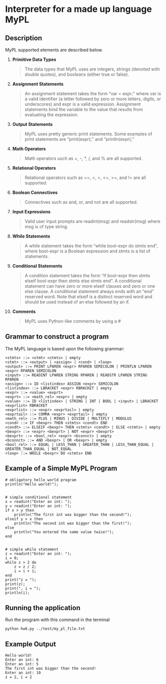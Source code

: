 # Interpreter for a made up language MyPL

## Description
MyPL supported elements are described below.

1. **Primitive Data Types**   
    > The data types that MyPL uses are integers, strings (denoted with double quotes), and booleans (either true or false).

2. **Assignment Statements**   
    > An assignment statement takes the form “var = expr;” where var is a valid identifier (a letter followed by zero or more letters, digits, or underscores) and expr is a valid expression. Assignment statements bind the variable to the value that results from evaluating the expression.

3. **Output Statements**   
    > MyPL uses pretty generic print statements. Some examples of print statements are “print(expr);” and “println(expr);”

4. **Math Operators**
    > Math operators usch as +, -, \*, /, and % are all supported.

5. **Relational Operators**
    > Relational operators such as ==, <, >, <=, >=, and != are all supported.

6. **Boolean Connectives**
    > Connectives such as and, or, and not are all supported.

7. **Input Expressions**
    > Valid user input prompts are readint(msg) and readstr(msg) where msg is of type string.

8. **While Statements**
    > A while statement takes the form “while bool-expr do stmts end”, where bool-expr is a Boolean expression and stmts is a list of statements.

9. **Conditional Statements**
    > A condition statement takes the form “if bool-expr then stmts elseif bool-expr then stmts else stmts end”. A conditional statement can have zero or more elseif clauses and zero or one else clause. A conditional statement always ends with an “end” reserved word. Note that elseif is a distinct reserved word and should be used instead of an else followed by an if.

10. **Comments**
    > MyPL uses Python-like comments by using a #

## Grammar to construct a program
The MyPL language is based upon the following grammar:
```
<stmts> ::= <stmt> <stmts> | empty
<stmt> ::= <output> | <assign> | <cond> | <loop>
<output> ::= PRINT LPAREN <expr> RPAREN SEMICOLON | PRINTLN LPAREN <expr> RPAREN SEMICOLON
<input> ::= READINT LPAREN STRING RPAREN | READSTR LPAREN STRING RPAREN
<assign> ::= ID <listindex> ASSIGN <expr> SEMICOLON
<listindex> ::= LBRACKET <expr> RBRACKET | empty
<expr> ::= <value> <exprt>
<exprt> ::= <math_rel> <expr> | empty
<value> ::= ID <listindex> | STRING | INT | BOOL | <input> | LBRACKET <exprlist> RBRACKET
<exprlist> ::= <expr> <exprtail> | empty
<exprtail> ::= COMMA <expr> <exprtail> | empty
<math_rel> ::= PLUS | MINUS | DIVIDE | MULTIPLY | MODULUS
<cond> ::= IF <bexpr> THEN <stmts> <condt> END
<condt> ::= ELSEIF <bexpr> THEN <stmts> <condt> | ELSE <stmts> | empty
<bexpr> ::= <expr> <bexprt> | NOT <expr> <bexprt>
<bexprt> ::= <bool_rel> <expr> <bconnct> | empty
<bconnct> ::= AND <bexpr> | OR <bexpr> | empty
<bool_rel> ::= EQUAL | LESS_THAN | GREATER_THAN | LESS_THAN_EQUAL | GREATER_THAN_EQUAL | NOT_EQUAL
<loop> ::= WHILE <bexpr> DO <stmts> END
```
## Example of a Simple MyPL Program
```
# obligatory hello world program
println("Hello world!");


# simple conditional statement
x = readint("Enter an int: ");
y = readint("Enter an int: ");
if x > y then
    println("The first int was bigger than the second!");
elseif y > x then
    println("The second int was bigger than the first!");
else
    println("You entered the same value twice!");
end


# simple while statement
z = readint("Enter an int: ");
i = 0;
while z > 2 do
    z = z / 2;
    i = i + 1;
end
print("z = ");
print(z);
print(", i = ");
println(i);
```

## Running the application
Run the program with this command in the terminal
```
python hw6.py ../test/my_pl_file.txt
```

## Example Output
```
Hello world!
Enter an int: 6
Enter an int: 5
The first int was bigger than the second!
Enter an int: 10
z = 2, i = 2
```
